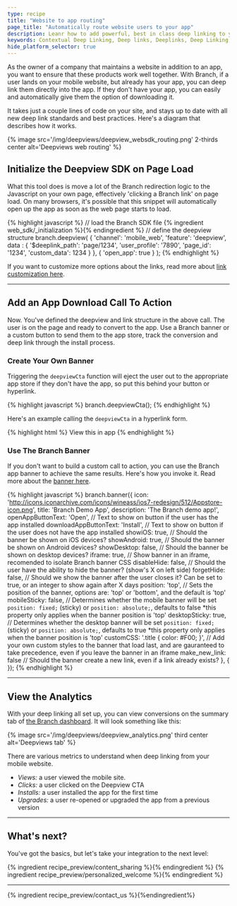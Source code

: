 ```yaml
---
type: recipe
title: "Website to app routing"
page_title: "Automatically route website users to your app"
description: Leanr how to add powerful, best in class deep linking to your mobile website..
keywords: Contextual Deep Linking, Deep links, Deeplinks, Deep Linking, Deeplinking, Deferred Deep Linking, Deferred Deeplinking, Google App Indexing, Google App Invites, Apple Universal Links, Apple Spotlight Search, Facebook App Links, AppLinks, Deepviews, Deep views
hide_platform_selector: true
---
```


As the owner of a company that maintains a website in addition to an app, you want to ensure that these products work well together. With Branch, if a user lands on your mobile website, but already has your app, you can deep link them directly into the app. If they don't have your app, you can easily and automatically give them the option of downloading it.

It takes just a couple lines of code on your site, and stays up to date with all new deep link standards and best practices. Here's a diagram that describes how it works.

{% image src='/img/deepviews/deepview_websdk_routing.png' 2-thirds center alt='Deepviews web routing' %}

## Initialize the Deepview SDK on Page Load

What this tool does is move a lot of the Branch redirection logic to the Javascript on your own page, effectively 'clicking a Branch link' on page load. On many browsers, it's possible that this snippet will automatically open up the app as soon as the web page starts to load. 

{% highlight javascript %}
// load the Branch SDK file
{% ingredient web_sdk/_initialization %}{% endingredient %}
// define the deepview structure
branch.deepview(
    {
      'channel': 'mobile_web',
      'feature': 'deepview',
      data : {
        '$deeplink_path': 'page/1234',
        'user_profile': '7890',
        'page_id': '1234',
        'custom_data': 1234
      }
    },
    {
      'open_app': true
    }
);
{% endhighlight %}

If you want to customize more options about the links, read more about [link customization here](https://dev.branch.io/link_configuration/).

-----

## Add an App Download Call To Action

Now. You've defined the deepview and link structure in the above call. The user is on the page and ready to convert to the app. Use a Branch banner or a custom button to send them to the app store, track the conversion and deep link through the install process.

### Create Your Own Banner

Triggering the `deepviewCta` function will eject the user out to the appropriate app store if they don't have the app, so put this behind your button or hyperlink.

{% highlight javascript %}
branch.deepviewCta();
{% endhighlight %}

Here's an example calling the `deepviewCta` in a hyperlink form.

{% highlight html %}
<a id='downloadapp' onclick='branch.deepviewCta()'>View this in app</a>
{% endhighlight %}

### Use The Branch Banner

If you don't want to build a custom call to action, you can use the Branch app banner to achieve the same results. Here's how you invoke it. Read more about the [banner here](https://dev.branch.io/recipes/app_download_banner/).

{% highlight javascript %}
branch.banner({
    icon: 'http://icons.iconarchive.com/icons/wineass/ios7-redesign/512/Appstore-icon.png',
    title: 'Branch Demo App',
    description: 'The Branch demo app!',
    openAppButtonText: 'Open',              // Text to show on button if the user has the app installed
    downloadAppButtonText: 'Install',      // Text to show on button if the user does not have the app installed
    showiOS: true,                          // Should the banner be shown on iOS devices?
    showAndroid: true,                      // Should the banner be shown on Android devices?
    showDesktop: false,                      // Should the banner be shown on desktop devices?
    iframe: true,                           // Show banner in an iframe, recomended to isolate Branch banner CSS
    disableHide: false,                     // Should the user have the ability to hide the banner? (show's X on left side)
    forgetHide: false,                      // Should we show the banner after the user closes it? Can be set to true, or an integer to show again after X days
    position: 'top',                        // Sets the position of the banner, options are: 'top' or 'bottom', and the default is 'top'
    mobileSticky: false,                    // Determines whether the mobile banner will be set `position: fixed;` (sticky) or `position: absolute;`, defaults to false *this property only applies when the banner position is 'top'
    desktopSticky: true,                    // Determines whether the desktop banner will be set `position: fixed;` (sticky) or `position: absolute;`, defaults to true *this property only applies when the banner position is 'top'
    customCSS: '.title { color: #F00; }',   // Add your own custom styles to the banner that load last, and are gauranteed to take precedence, even if you leave the banner in an iframe
    make_new_link: false                    // Should the banner create a new link, even if a link already exists?
}, { });
{% endhighlight %}

-----

## View the Analytics

With your deep linking all set up, you can view conversions on the summary tab of [the Branch dashboard](https://dashboard.branch.io). It will look something like this:

{% image src='/img/deepviews/deepview_analytics.png' third center alt='Deepviews tab' %}

There are various metrics to understand when deep linking from your mobile website.

- *Views:* a user viewed the mobile site.
- *Clicks:* a user clicked on the Deepview CTA
- *Installs:* a user installed the app for the first time
- *Upgrades:* a user re-opened or upgraded the app from a previous version

-----

## What's next?

You've got the basics, but let's take your integration to the next level:

{% ingredient recipe_preview/content_sharing %}{% endingredient %}
{% ingredient recipe_preview/personalized_welcome %}{% endingredient %}

-----

{% ingredient recipe_preview/contact_us %}{%endingredient%}
